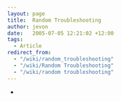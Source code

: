 ```yaml
---
layout: page
title:  Random Troubleshooting
author: jevon
date:   2005-07-05 12:21:02 +12:00
tags:
  - Article
redirect_from:
  - "/wiki/random_troubleshooting"
  - "/wiki/Random Troubleshooting"
  - "/wiki/random troubleshooting"
---
```


-
